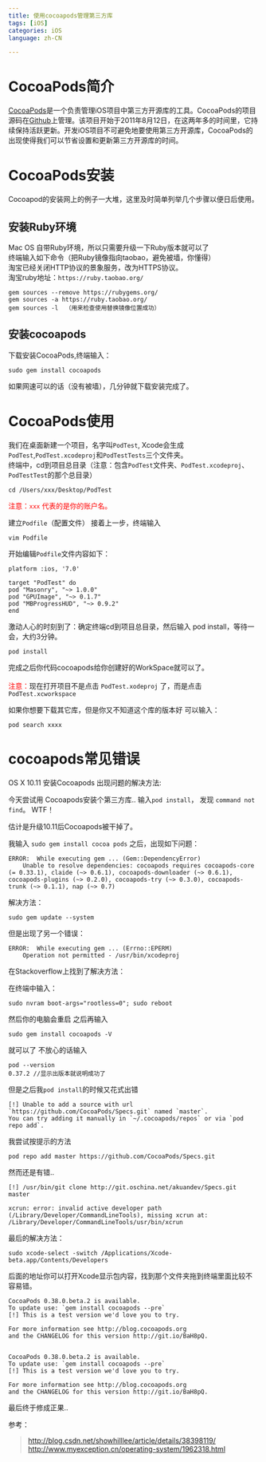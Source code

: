 ```yaml
---
title: 使用cocoapods管理第三方库
tags: [iOS]
categories: iOS
language: zh-CN

---
```


# CocoaPods简介
[CocoaPods](https://cocoapods.org/)是一个负责管理iOS项目中第三方开源库的工具。CocoaPods的项目源码在[Github](https://github.com/CocoaPods/CocoaPods)上管理。该项目开始于2011年8月12日，在这两年多的时间里，它持续保持活跃更新。开发iOS项目不可避免地要使用第三方开源库，CocoaPods的出现使得我们可以节省设置和更新第三方开源库的时间。
# CocoaPods安装
Cocoapod的安装网上的例子一大堆，这里及时简单列举几个步骤以便日后使用。
## 安装Ruby环境 
Mac OS 自带Ruby环境，所以只需要升级一下Ruby版本就可以了<br/>
终端输入如下命令（把Ruby镜像指向taobao，避免被墙，你懂得）<br/>
淘宝已经关闭HTTP协议的景象服务，改为HTTPS协议。<br/>
淘宝ruby地址：`https://ruby.taobao.org/` <br/>


	gem sources --remove https://rubygems.org/ 
	gem sources -a https://ruby.taobao.org/ 
	gem sources -l  （用来检查使用替换镜像位置成功）
	
## 安装cocoapods
下载安装CocoaPods,终端输入：
	
	sudo gem install cocoapods 
	
如果网速可以的话（没有被墙），几分钟就下载安装完成了。
# CocoaPods使用
我们在桌面新建一个项目，名字叫`PodTest`, Xcode会生成 `PodTest`,`PodTest.xcodeproj`和`PodTestTests`三个文件夹。<br/>
终端中，cd到项目总目录（注意：包含`PodTest`文件夹、`PodTest.xcodeproj`、`PodTestTest`的那个总目录）

	cd /Users/xxx/Desktop/PodTest

<font color="red">注意：`xxx` 代表的是你的账户名。</font>

建立`Podfile`（配置文件）
接着上一步，终端输入 
	
	vim Podfile
	
开始编辑`Podfile`文件内容如下：

	platform :ios, '7.0'

	target "PodTest" do
	pod "Masonry", "~> 1.0.0"
	pod "GPUImage", "~> 0.1.7"
	pod "MBProgressHUD", "~> 0.9.2" 
	end

激动人心的时刻到了：确定终端cd到项目总目录，然后输入 pod install，等待一会，大约3分钟。
	
	pod install
	
完成之后你代码cocoapods给你创建好的WorkSpace就可以了。<br/>
<br/>
<font color="red">注意：</font>现在打开项目不是点击 `PodTest.xodeproj` 了，而是点击 `PodTest.xcworkspace`

如果你想要下载其它库，但是你又不知道这个库的版本好 可以输入：
	
	pod search xxxx
	
# cocoapods常见错误

OS X 10.11 安装Cocoapods 出现问题的解决方法:

今天尝试用 Cocoapods安装个第三方库.. 输入`pod install`， 发现 `command not find`。 WTF！

估计是升级10.11后Cocoapods被干掉了。

我输入 `sudo gem install cocoa pods` 之后，出现如下问题：

	ERROR:  While executing gem ... (Gem::DependencyError)
	    Unable to resolve dependencies: cocoapods requires cocoapods-core (= 0.33.1), claide (~> 0.6.1), cocoapods-downloader (~> 0.6.1), cocoapods-plugins (~> 0.2.0), cocoapods-try (~> 0.3.0), cocoapods-trunk (~> 0.1.1), nap (~> 0.7)

解决方法：

	sudo gem update --system
  
但是出现了另一个错误：

	ERROR:  While executing gem ... (Errno::EPERM)
	    Operation not permitted - /usr/bin/xcodeproj

在Stackoverflow上找到了解决方法：

在终端中输入：

	sudo nvram boot-args="rootless=0"; sudo reboot
然后你的电脑会重启
之后再输入 

	sudo gem install cocoapods -V 
就可以了
不放心的话输入

	pod --version
	0.37.2 //显示出版本就说明成功了

但是之后我`pod install`的时候又花式出错

	[!] Unable to add a source with url `https://github.com/CocoaPods/Specs.git` named `master`.
	You can try adding it manually in `~/.cocoapods/repos` or via `pod repo add`.

我尝试按提示的方法

	pod repo add master https://github.com/CocoaPods/Specs.git

然而还是有错..

	[!] /usr/bin/git clone http://git.oschina.net/akuandev/Specs.git master
	
	xcrun: error: invalid active developer path (/Library/Developer/CommandLineTools), missing xcrun at: /Library/Developer/CommandLineTools/usr/bin/xcrun

最后的解决方法：

	sudo xcode-select -switch /Applications/Xcode-beta.app/Contents/Developers

后面的地址你可以打开Xcode显示包内容，找到那个文件夹拖到终端里面比较不容易错。

	CocoaPods 0.38.0.beta.2 is available.
	To update use: `gem install cocoapods --pre`
	[!] This is a test version we'd love you to try.
	
	For more information see http://blog.cocoapods.org
	and the CHANGELOG for this version http://git.io/BaH8pQ.
	
	
	CocoaPods 0.38.0.beta.2 is available.
	To update use: `gem install cocoapods --pre`
	[!] This is a test version we'd love you to try.
	
	For more information see http://blog.cocoapods.org
	and the CHANGELOG for this version http://git.io/BaH8pQ.

最后终于修成正果..

参考：
> http://blog.csdn.net/showhilllee/article/details/38398119/
> http://www.myexception.cn/operating-system/1962318.html